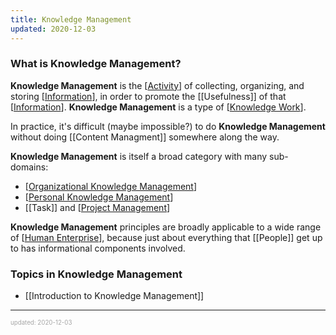 ```yaml
---
title: Knowledge Management
updated: 2020-12-03
---
```


### What is Knowledge Management?

**Knowledge Management** is the [[Activity]] of collecting, organizing, and storing [[Information]], in order to promote the [[Usefulness]] of that [[Information]]. **Knowledge Management** is a type of [[Knowledge Work]].

In practice, it's difficult (maybe impossible?) to do **Knowledge Management** without doing [[Content Managment]] somewhere along the way.

**Knowledge Management** is itself a broad category with many sub-domains:

- [[Organizational Knowledge Management]]
- [[Personal Knowledge Management]]
- [[Task]] and [[Project Management]]

**Knowledge Management** principles are broadly applicable to a wide range of [[Human Enterprise]], because just about everything that [[People]] get up to has informational components involved.

### Topics in Knowledge Management

- [[Introduction to Knowledge Management]]

---

<sup><sub><font color="#a6a6a6">updated: 2020-12-03</font></sub></sup>

[//begin]: # "Autogenerated link references for markdown compatibility"
[Activity]: activity "Activity"
[Information]: information "Information"
[Knowledge Work]: knowledge-work "Knowledge Work"
[Organizational Knowledge Management]: organizational-knowledge-management "Organizational Knowledge Management"
[Personal Knowledge Management]: personal-knowledge-management "Personal Knowledge Management"
[Project Management]: project-management "Project Management"
[Human Enterprise]: human-enterprise "Human Enterprise"
[//end]: # "Autogenerated link references"
